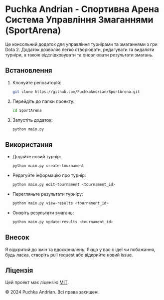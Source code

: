 # Puchka Andrian - Спортивна Арена Система Управління Змаганнями (SportArena)

Це консольний додаток для управління турнірами та змаганнями з гри Dota 2. Додаток дозволяє легко створювати, редагувати та видаляти турніри, а також відслідковувати та оновлювати результати змагань.

## Встановлення

1. Клонуйте репозиторій:

   ```bash
   git clone https://github.com/PuchkaAndrian/SportArena.git
   ```

2. Перейдіть до папки проекту:

   ```bash
   cd SportArena
   ```

3. Запустіть додаток:

   ```bash
   python main.py
   ```

## Використання

- Додайте новий турнір:

  ```bash
  python main.py create-tournament
  ```

- Редагуйте інформацію про турнір:

  ```bash
  python main.py edit-tournament <tournament_id>
  ```

- Перегляньте результати турніру:

  ```bash
  python main.py view-results <tournament_id>
  ```

- Оновіть результати змагань:

  ```bash
  python main.py update-results <tournament_id>
  ```

## Внесок

Я відкритий до змін та вдосконалень. Якщо у вас є ідеї чи побажання, будь ласка, створіть pull request або відкрийте новий issue.

## Ліцензія

Цей проект має ліцензію [MIT](LICENSE).

© 2024 Puchka Andrian. Всі права захищені.
